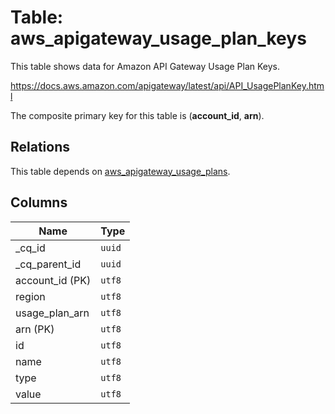 # Table: aws_apigateway_usage_plan_keys

This table shows data for Amazon API Gateway Usage Plan Keys.

https://docs.aws.amazon.com/apigateway/latest/api/API_UsagePlanKey.html

The composite primary key for this table is (**account_id**, **arn**).

## Relations

This table depends on [aws_apigateway_usage_plans](aws_apigateway_usage_plans.md).

## Columns

| Name          | Type          |
| ------------- | ------------- |
|_cq_id|`uuid`|
|_cq_parent_id|`uuid`|
|account_id (PK)|`utf8`|
|region|`utf8`|
|usage_plan_arn|`utf8`|
|arn (PK)|`utf8`|
|id|`utf8`|
|name|`utf8`|
|type|`utf8`|
|value|`utf8`|